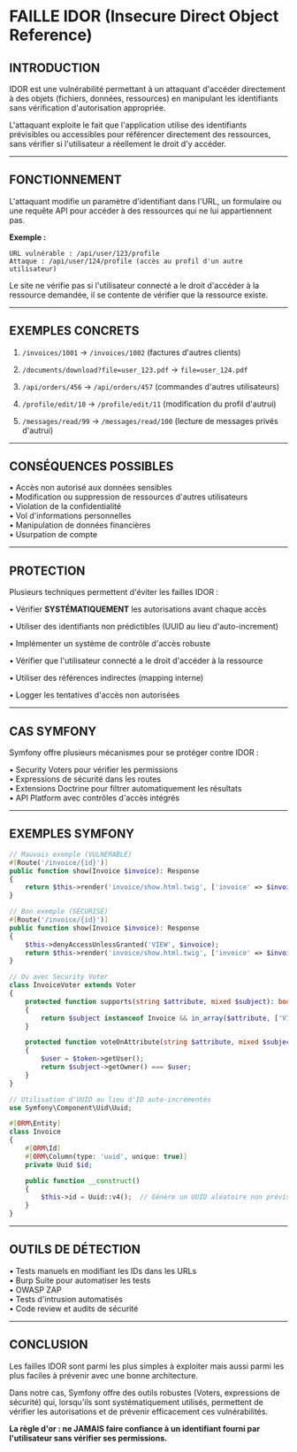 # FAILLE IDOR (Insecure Direct Object Reference)

## INTRODUCTION

IDOR est une vulnérabilité permettant à un attaquant d'accéder directement à des objets (fichiers, 
données, ressources) en manipulant les identifiants sans vérification d'autorisation appropriée.

L'attaquant exploite le fait que l'application utilise des identifiants prévisibles ou accessibles 
pour référencer directement des ressources, sans vérifier si l'utilisateur a réellement le droit 
d'y accéder.

---

## FONCTIONNEMENT

L'attaquant modifie un paramètre d'identifiant dans l'URL, un formulaire ou une requête API pour 
accéder à des ressources qui ne lui appartiennent pas.

**Exemple :**
```
URL vulnérable : /api/user/123/profile
Attaque : /api/user/124/profile (accès au profil d'un autre utilisateur)
```

Le site ne vérifie pas si l'utilisateur connecté a le droit d'accéder à la ressource demandée, 
il se contente de vérifier que la ressource existe.

---

## EXEMPLES CONCRETS

1. `/invoices/1001` → `/invoices/1002` (factures d'autres clients)

2. `/documents/download?file=user_123.pdf` → `file=user_124.pdf`

3. `/api/orders/456` → `/api/orders/457` (commandes d'autres utilisateurs)

4. `/profile/edit/10` → `/profile/edit/11` (modification du profil d'autrui)

5. `/messages/read/99` → `/messages/read/100` (lecture de messages privés d'autrui)

---

## CONSÉQUENCES POSSIBLES

• Accès non autorisé aux données sensibles  
• Modification ou suppression de ressources d'autres utilisateurs  
• Violation de la confidentialité  
• Vol d'informations personnelles  
• Manipulation de données financières  
• Usurpation de compte

---

## PROTECTION

Plusieurs techniques permettent d'éviter les failles IDOR :

• Vérifier **SYSTÉMATIQUEMENT** les autorisations avant chaque accès

• Utiliser des identifiants non prédictibles (UUID au lieu d'auto-increment)

• Implémenter un système de contrôle d'accès robuste

• Vérifier que l'utilisateur connecté a le droit d'accéder à la ressource

• Utiliser des références indirectes (mapping interne)

• Logger les tentatives d'accès non autorisées

---

## CAS SYMFONY

Symfony offre plusieurs mécanismes pour se protéger contre IDOR :

• Security Voters pour vérifier les permissions  
• Expressions de sécurité dans les routes  
• Extensions Doctrine pour filtrer automatiquement les résultats  
• API Platform avec contrôles d'accès intégrés

---

## EXEMPLES SYMFONY

```php
// Mauvais exemple (VULNÉRABLE)
#[Route('/invoice/{id}')]
public function show(Invoice $invoice): Response
{
    return $this->render('invoice/show.html.twig', ['invoice' => $invoice]);
}

// Bon exemple (SÉCURISÉ)
#[Route('/invoice/{id}')]
public function show(Invoice $invoice): Response
{
    $this->denyAccessUnlessGranted('VIEW', $invoice);
    return $this->render('invoice/show.html.twig', ['invoice' => $invoice]);
}

// Ou avec Security Voter
class InvoiceVoter extends Voter
{
    protected function supports(string $attribute, mixed $subject): bool
    {
        return $subject instanceof Invoice && in_array($attribute, ['VIEW', 'EDIT']);
    }

    protected function voteOnAttribute(string $attribute, mixed $subject, TokenInterface $token): bool
    {
        $user = $token->getUser();
        return $subject->getOwner() === $user;
    }
}

// Utilisation d'UUID au lieu d'ID auto-incrémentés
use Symfony\Component\Uid\Uuid;

#[ORM\Entity]
class Invoice
{
    #[ORM\Id]
    #[ORM\Column(type: 'uuid', unique: true)]
    private Uuid $id;

    public function __construct()
    {
        $this->id = Uuid::v4();  // Génère un UUID aléatoire non prévisible
    }
}
```

---

## OUTILS DE DÉTECTION

• Tests manuels en modifiant les IDs dans les URLs  
• Burp Suite pour automatiser les tests  
• OWASP ZAP  
• Tests d'intrusion automatisés  
• Code review et audits de sécurité

---

## CONCLUSION

Les failles IDOR sont parmi les plus simples à exploiter mais aussi parmi les plus faciles à 
prévenir avec une bonne architecture.

Dans notre cas, Symfony offre des outils robustes (Voters, expressions de sécurité) qui, lorsqu'ils 
sont systématiquement utilisés, permettent de vérifier les autorisations et de prévenir efficacement 
ces vulnérabilités.

**La règle d'or : ne JAMAIS faire confiance à un identifiant fourni par l'utilisateur sans vérifier 
ses permissions.**

